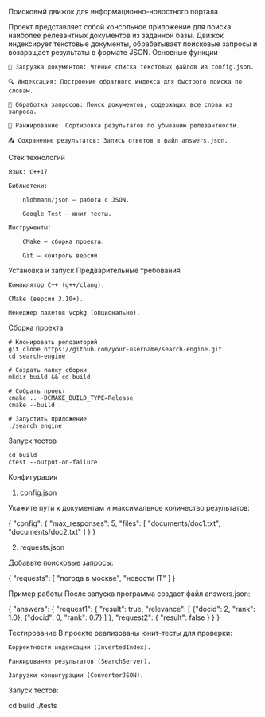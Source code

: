 Поисковый движок для информационно-новостного портала

Проект представляет собой консольное приложение для поиска наиболее релевантных документов из заданной базы.
Движок индексирует текстовые документы, обрабатывает поисковые запросы и возвращает результаты в формате JSON.
Основные функции

    📁 Загрузка документов: Чтение списка текстовых файлов из config.json.

    🔍 Индексация: Построение обратного индекса для быстрого поиска по словам.

    📝 Обработка запросов: Поиск документов, содержащих все слова из запроса.

    🎯 Ранжирование: Сортировка результатов по убыванию релевантности.

    📤 Сохранение результатов: Запись ответов в файл answers.json.

Стек технологий

    Язык: C++17

    Библиотеки:

        nlohmann/json — работа с JSON.

        Google Test — юнит-тесты.

    Инструменты:

        CMake — сборка проекта.

        Git — контроль версий.

Установка и запуск
Предварительные требования

    Компилятор C++ (g++/clang).

    CMake (версия 3.10+).

    Менеджер пакетов vcpkg (опционально).

Сборка проекта

    # Клонировать репозиторий
    git clone https://github.com/your-username/search-engine.git
    cd search-engine
    
    # Создать папку сборки
    mkdir build && cd build
    
    # Собрать проект
    cmake .. -DCMAKE_BUILD_TYPE=Release
    cmake --build .
    
    # Запустить приложение
    ./search_engine

Запуск тестов

    cd build
    ctest --output-on-failure

Конфигурация
1. config.json

Укажите пути к документам и максимальное количество результатов:

{
  "config": {
    "max_responses": 5,
    "files": [
    "documents/doc1.txt",
      "documents/doc2.txt"
    ]
  }
}

2. requests.json

Добавьте поисковые запросы:

{
  "requests": [
    "погода в москве",
    "новости IT"
  ]
}

Пример работы
После запуска программа создаст файл answers.json:

{
  "answers": {
    "request1": {
      "result": true,
      "relevance": [
        {"docid": 2, "rank": 1.0},
        {"docid": 0, "rank": 0.7}
      ]
    },
    "request2": {
      "result": false
    }
  }
}

Тестирование
В проекте реализованы юнит-тесты для проверки:

    Корректности индексации (InvertedIndex).

    Ранжирования результатов (SearchServer).

    Загрузки конфигурации (ConverterJSON).

Запуск тестов:

cd build
./tests
